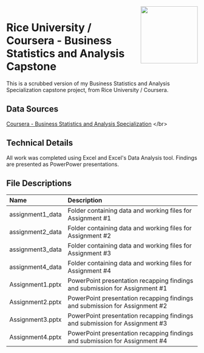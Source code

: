 <img align="right" height="150" src="https://user-images.githubusercontent.com/107127279/233161463-b4e5627d-1258-4050-80d2-d83a2abd50e7.png">

# Rice University / Coursera - Business Statistics and Analysis Capstone
This is a scrubbed version of my Business Statistics and Analysis Specialization capstone project, from Rice University / Coursera.
</br> 

## Data Sources
[Coursera - Business Statistics and Analysis Specialization]([https://www.coursera.org/learn/ibm-data-analyst-capstone-project](https://www.coursera.org/specializations/business-statistics-analysis))
</br> 

## Technical Details
All work was completed using Excel and Excel's Data Analysis tool. Findings are presented as PowerPower presentations.</br> 


## File Descriptions

| Name                                       | Description                                                                    |
| :----------------------------------------- | :----------------------------------------------------------------------------- |
| assignment1_data                           | Folder containing data and working files for Assignment #1                     |
| assignment2_data                           | Folder containing data and working files for Assignment #2                     |
| assignment3_data                           | Folder containing data and working files for Assignment #3                     |
| assignment4_data                           | Folder containing data and working files for Assignment #4                     |
| Assignment1.pptx                           | PowerPoint presentation recapping findings and submission for Assignment #1    |
| Assignment2.pptx                           | PowerPoint presentation recapping findings and submission for Assignment #2    |
| Assignment3.pptx                           | PowerPoint presentation recapping findings and submission for Assignment #3    |
| Assignment4.pptx                           | PowerPoint presentation recapping findings and submission for Assignment #4    |


</br>

